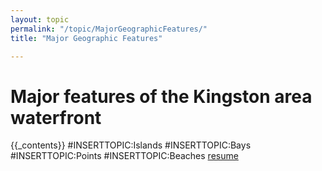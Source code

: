 ```yaml
---
layout: topic
permalink: "/topic/MajorGeographicFeatures/"
title: "Major Geographic Features"

---
```


<h1>Major features of the Kingston area waterfront</h1>
{{_contents}}
#INSERTTOPIC:Islands
#INSERTTOPIC:Bays
#INSERTTOPIC:Points
#INSERTTOPIC:Beaches
<a href="http://www.resumesplanet.com/services.php">resume</a>
